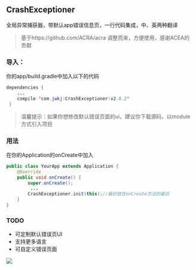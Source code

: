 ## CrashExceptioner

全局异常捕获器，带默认app错误信息页，一行代码集成，中、英两种翻译

>基于https://github.com/ACRA/acra 调整而来，方便使用，感谢ACEA的贡献

### 导入：
你的app/build.gradle中加入以下的代码
```java
dependencies {
    ...
    compile 'com.jwkj:CrashExceptioner:v2.0.2'
 }
```

>温馨提示：如果你想修改默认错误页面的ui，建议你下载源码，以module方式引入项目

### 用法
在你的Application的onCreate中加入

```java
public class YourApp extends Application {
    @Override
    public void onCreate() {
        super.onCreate();
         ...
        CrashExceptioner.init(this);//最好放在onCreate方法的最后
    }
}
```
### TODO
- 可定制默认错误页UI
- 支持更多语言
- 可自定义错误页面

![](https://github.com/huangdali/CrashExcptioner/blob/master/crash.gif)